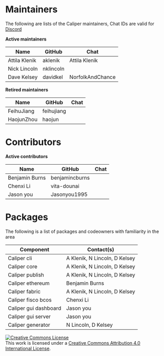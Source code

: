 Maintainers
===========
The following are lists of the Caliper maintainers, Chat IDs are valid for [Discord](https://discord.com/channels/905194001349627914/941417677778473031)


**Active maintainers**

| Name                      | GitHub           | Chat             |
|---------------------------|------------------|------------------|
| Attila Klenik             | aklenik          | Attila Klenik    |
| Nick Lincoln              | nklincoln        |                  |
| Dave Kelsey               | davidkel         | NorfolkAndChance |


**Retired maintainers**

| Name                      | GitHub           | Chat           |
|---------------------------|------------------|----------------|
| FeihuJiang                | feihujiang       |                |
| HaojunZhou                | haojun           |                |


Contributors
===========
**Active contributors**

| Name                      | GitHub           | Chat           |
|---------------------------|------------------|----------------|
| Benjamin Burns            | benjamincburns   |                |
| Chenxi Li                 | vita-dounai      |                |
| Jason you                 | Jasonyou1995     |                |


Packages
===========

The following is a list of packages and codeowners with familiarity in the area

| Component                 | Contact(s)       |
|---------------------------|------------------|
| Caliper cli               | A Klenik, N Lincoln, D Kelsey |
| Caliper core              | A Klenik, N Lincoln, D Kelsey |
| Caliper publish           | A Klenik, N Lincoln, D Kelsey |
| Caliper ethereum          | Benjamin Burns |
| Caliper fabric            | A Klenik, N Lincoln, D Kelsey |
| Caliper fisco bcos        | Chenxi Li        |
| Caliper gui dashboard     | Jason you        |
| Caliper gui server        | Jason you        |
| Caliper generator         | N Lincoln, D Kelsey |

<a rel="license" href="http://creativecommons.org/licenses/by/4.0/"><img alt="Creative Commons License" style="border-width:0" src="https://i.creativecommons.org/l/by/4.0/88x31.png" /></a><br />This work is licensed under a <a rel="license" href="http://creativecommons.org/licenses/by/4.0/">Creative Commons Attribution 4.0 International License</a>.
